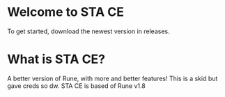 # Welcome to STA CE
To get started, download the newest version in releases.

# What is STA CE?
A better version of Rune, with more and better features! This is a skid but gave creds so dw. STA CE is based of Rune v1.8
